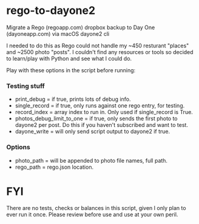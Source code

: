 # rego-to-dayone2
Migrate a Rego (regoapp.com) dropbox backup to Day One (dayoneapp.com) via macOS dayone2 cli

I needed to do this as Rego could not handle my ~450 resturant "places" and ~2500 photo "posts". I couldn't find any resources or tools so decided to learn/play with Python and see what I could do.

Play with these options in the script before running:

### Testing stuff
* print_debug = if true, prints lots of debug info.
* single_record = if true, only runs against one rego entry, for testing.
* record_index = array index to run in. Only used if single_record is True.
* photos_debug_limit_to_one = if true, only sends the first photo to dayone2 per post. Do this if you haven't subscribed and want to test.
* dayone_write = will only send script output to dayone2 if true.
### Options
* photo_path = will be appended to photo file names, full path.
* rego_path = rego.json location.

# FYI
There are no tests, checks or balances in this script, given I only plan to ever run it once. Please review before use and use at your own peril. 
